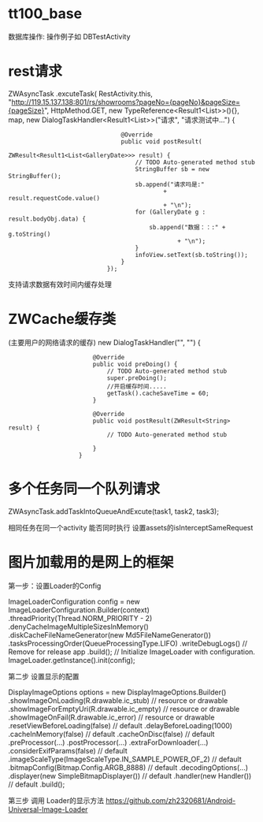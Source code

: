 tt100_base
==========
数据库操作:
操作例子如 DBTestActivity


rest请求
=======
ZWAsyncTask
						.excuteTask(
								RestActivity.this,
								"http://119.15.137.138:801/rs/showrooms?pageNo={pageNo}&pageSize={pageSize}",
								HttpMethod.GET,
								new TypeReference<Result1<List<GalleryDate>>>(){},
								map,
								new DialogTaskHandler<Result1<List<GalleryDate>>>("请求", "请求测试中...") {

									@Override
									public void postResult(
											ZWResult<Result1<List<GalleryDate>>> result) {
										// TODO Auto-generated method stub
										StringBuffer sb = new StringBuffer();
										sb.append("请求吗是:"
												+ result.requestCode.value()
												+ "\n");
										for (GalleryDate g : result.bodyObj.data) {
											sb.append("数据：：:" + g.toString()
													+ "\n");
										}
										infoView.setText(sb.toString());
									}
								});
支持请求数据有效时间内缓存处理

ZWCache缓存类
=======
(主要用户的网络请求的缓存)
new DialogTaskHandler<String>("", "") {

							@Override
							public void preDoing() {
								// TODO Auto-generated method stub
								super.preDoing();
								//开启缓存时间.....
								getTask().cacheSaveTime = 60;
							}

							@Override
							public void postResult(ZWResult<String> result) {
								// TODO Auto-generated method stub
							
							}
						}

多个任务同一个队列请求
=======
ZWAsyncTask.addTaskIntoQueueAndExcute(task1, task2, task3);	

相同任务在同一个activity  能否同时执行 设置assets的isInterceptSameRequest			

图片加载用的是网上的框架
========
第一步：设置Loader的Config

ImageLoaderConfiguration config = new ImageLoaderConfiguration.Builder(context)
				.threadPriority(Thread.NORM_PRIORITY - 2)
				.denyCacheImageMultipleSizesInMemory()
				.diskCacheFileNameGenerator(new Md5FileNameGenerator())
				.tasksProcessingOrder(QueueProcessingType.LIFO)
				.writeDebugLogs() // Remove for release app
				.build();
		// Initialize ImageLoader with configuration.
		ImageLoader.getInstance().init(config);

第二步 设置显示的配置

DisplayImageOptions options = new DisplayImageOptions.Builder()
        .showImageOnLoading(R.drawable.ic_stub) // resource or drawable
        .showImageForEmptyUri(R.drawable.ic_empty) // resource or drawable
        .showImageOnFail(R.drawable.ic_error) // resource or drawable
        .resetViewBeforeLoading(false)  // default
        .delayBeforeLoading(1000)
        .cacheInMemory(false) // default
        .cacheOnDisc(false) // default
        .preProcessor(...)
        .postProcessor(...)
        .extraForDownloader(...)
        .considerExifParams(false) // default
        .imageScaleType(ImageScaleType.IN_SAMPLE_POWER_OF_2) // default
        .bitmapConfig(Bitmap.Config.ARGB_8888) // default
        .decodingOptions(...)
        .displayer(new SimpleBitmapDisplayer()) // default
        .handler(new Handler()) // default
        .build();
        
第三步 调用 Loader的显示方法
https://github.com/zh2320681/Android-Universal-Image-Loader
		